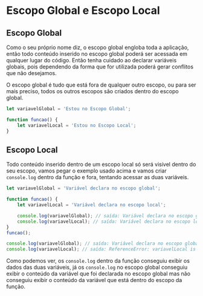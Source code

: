 # Escopo Global e Escopo Local

## Escopo Global

Como o seu próprio nome diz, o escopo global engloba toda a aplicação, então todo conteúdo inserido no escopo global poderá ser acessada em qualquer lugar do código. Então tenha cuidado ao declarar variáveis globais, pois dependendo da forma que for utilizada poderá gerar conflitos que não desejamos.

O escopo global é tudo que está fora de qualquer outro escopo, ou para ser mais preciso, todos os outros escopos são criados dentro do escopo global.

```js
let variavelGlobal = 'Estou no Escopo Global';

function funcao() {
    let variavelLocal = 'Estou no Escopo Local';
}
```

## Escopo Local

Todo conteúdo inserido dentro de um escopo local só será visível dentro do seu escopo, vamos pegar o exemplo usado acima e vamos criar `console.log` dentro da função e fora, tentando acessar as duas variáveis.

```js
let variavelGlobal = 'Variável declara no escopo global';

function funcao() {
    let variavelLocal = 'Variável declara no escopo local';

    console.log(variavelGlobal); // saída: Variável declara no escopo global
    console.log(variavelLocal); // saída: Variável declara no escopo local
}
funcao();

console.log(variavelGlobal); // saída: Variável declara no escopo global
console.log(variavelLocal); // saída: ReferenceError: variavelLocal is not defined
```

Como podemos ver, os `console.log` dentro da função conseguiu exibir os dados das duas variáveis, já os `console.log` no escopo global conseguiu exibir o conteúdo da variável que foi declarada no escopo global mas não conseguiu exibir o conteúdo da variável que está dentro do escopo da função.
